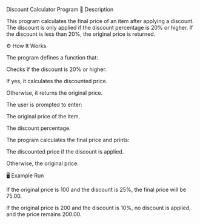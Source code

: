 Discount Calculator Program
📌 Description

This program calculates the final price of an item after applying a discount.
The discount is only applied if the discount percentage is 20% or higher.
If the discount is less than 20%, the original price is returned.

⚙️ How It Works

The program defines a function that:

Checks if the discount is 20% or higher.

If yes, it calculates the discounted price.

Otherwise, it returns the original price.

The user is prompted to enter:

The original price of the item.

The discount percentage.

The program calculates the final price and prints:

The discounted price if the discount is applied.

Otherwise, the original price.

🖥️ Example Run

If the original price is 100 and the discount is 25%, the final price will be 75.00.

If the original price is 200 and the discount is 10%, no discount is applied, and the price remains 200.00.
